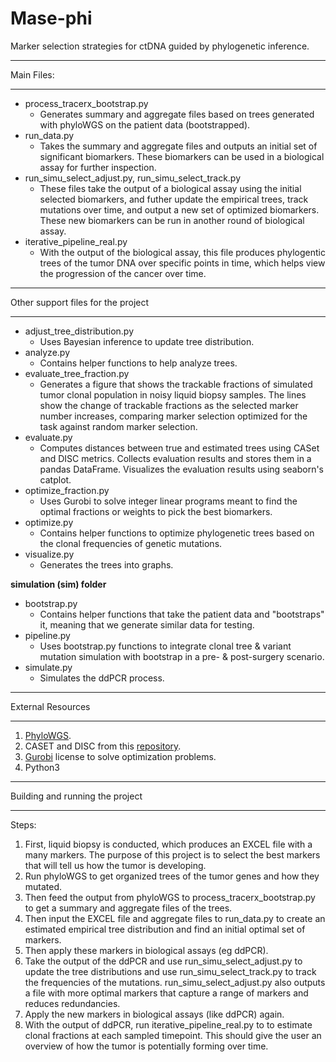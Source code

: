 # Mase-phi
Marker selection strategies for ctDNA guided by phylogenetic inference.

***********
Main Files:
***********
- process_tracerx_bootstrap.py
    - Generates summary and aggregate files based on trees generated with phyloWGS on the patient data (bootstrapped).
- run_data.py
    - Takes the summary and aggregate files and outputs an initial set of significant biomarkers. These biomarkers can be used in a biological assay for further inspection.
- run_simu_select_adjust.py, run_simu_select_track.py
    - These files take the output of a biological assay using the initial selected biomarkers, and futher update the empirical trees, track mutations over time, and output a new set of optimized biomarkers. These new biomarkers can be run in another round of biological assay.
- iterative_pipeline_real.py
    - With the output of the biological assay, this file produces phylogentic trees of the tumor DNA over specific points in time, which helps view the progression of the cancer over time.

***********************************
Other support files for the project
***********************************
- adjust_tree_distribution.py
    - Uses Bayesian inference to update tree distribution.
- analyze.py
    - Contains helper functions to help analyze trees.
- evaluate_tree_fraction.py
    - Generates a figure that shows the trackable fractions of simulated tumor clonal population in noisy liquid biopsy samples. The lines show the change of trackable fractions as the selected marker number increases, comparing marker selection optimized for the task against random marker selection.
- evaluate.py
    - Computes distances between true and estimated trees using CASet and DISC metrics. Collects evaluation results and stores them in a pandas DataFrame. Visualizes the evaluation results using seaborn's catplot.
- optimize_fraction.py
    - Uses Gurobi to solve integer linear programs meant to find the optimal fractions or weights to pick the best biomarkers.
- optimize.py
    - Contains helper functions to optimize phylogenetic trees based on the clonal frequencies of genetic mutations. 
- visualize.py
    - Generates the trees into graphs.

**simulation (sim) folder**
- bootstrap.py
    - Contains helper functions that take the patient data and "bootstraps" it, meaning that we generate similar data for testing. 
- pipeline.py 
    - Uses bootstrap.py functions to integrate clonal tree & variant mutation simulation with bootstrap in a pre- & post-surgery scenario.
- simulate.py
    - Simulates the ddPCR process.

******************
External Resources
******************
1. [PhyloWGS](https://github.com/morrislab/phylowgs/blob/master/README.md).
2. CASET and DISC from this [repository](https://bitbucket.org/oesperlab/stereodist/src/master/). 
3. [Gurobi](https://www.gurobi.com/) license to solve optimization problems.
4. Python3

********************************
Building and running the project
********************************

Steps:
1. First, liquid biopsy is conducted, which produces an EXCEL file with a many markers. The purpose of this project is to select the best markers that will tell us how the tumor is developing.
2. Run phyloWGS to get organized trees of the tumor genes and how they mutated.
3. Then feed the output from phyloWGS to process_tracerx_bootstrap.py to get a summary and aggregate files of the trees.
4. Then input the EXCEL file and aggregate files to run_data.py to create an estimated empirical tree distribution and find an initial optimal set of markers.
5. Then apply these markers in biological assays (eg ddPCR).
6. Take the output of the ddPCR and use run_simu_select_adjust.py to update the tree distributions and use run_simu_select_track.py to track the frequencies of the mutations. run_simu_select_adjust.py also outputs a file with more optimal markers that capture a range of markers and reduces redundancies.
7. Apply the new markers in biological assays (like ddPCR) again.
8. With the output of ddPCR, run iterative_pipeline_real.py to to estimate clonal fractions at each sampled timepoint. This should give the user an overview of how the tumor is potentially forming over time.